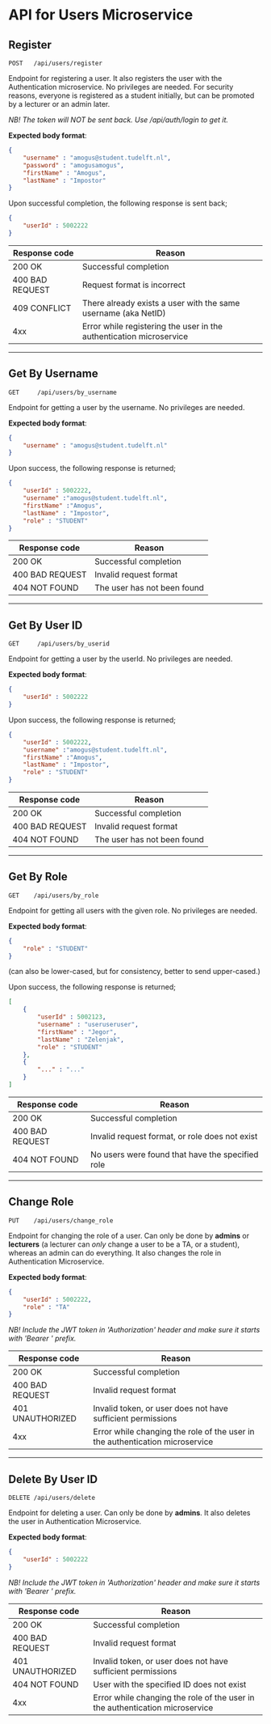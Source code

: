 # API for Users Microservice

## Register

```
POST   /api/users/register
```

Endpoint for registering a user. It also registers the user with the Authentication microservice. No privileges are needed. For security reasons, everyone is registered as a student initially, but can be promoted by a lecturer or an admin later.

*NB! The token will NOT be sent back. Use /api/auth/login to get it.*

**Expected body format**:

```json
{
	"username" : "amogus@student.tudelft.nl",
	"password" : "amogusamogus",
	"firstName" : "Amogus",
	"lastName" : "Impostor"
}
```

Upon successful completion, the following response is sent back;

```json
{
	"userId" : 5002222
}
```

| Response code   | Reason                                                       |
| --------------- | ------------------------------------------------------------ |
| 200 OK          | Successful completion                                        |
| 400 BAD REQUEST | Request format is incorrect                                  |
| 409 CONFLICT    | There already exists a user with the same username (aka NetID) |
| 4xx             | Error while registering the user in the authentication microservice |

---

## Get By Username

```
GET     /api/users/by_username
```

Endpoint for getting a user by the username. No privileges are needed.

**Expected body format**:

```json
{
	"username" : "amogus@student.tudelft.nl"
}
```

Upon success, the following response is returned;

```json
{
	"userId" : 5002222,
	"username" :"amogus@student.tudelft.nl",
	"firstName" :"Amogus",
	"lastName" : "Impostor",
	"role" : "STUDENT"
}
```

| Response code   | Reason                      |
| --------------- | --------------------------- |
| 200 OK          | Successful completion       |
| 400 BAD REQUEST | Invalid request format      |
| 404 NOT FOUND   | The user has not been found |

---

## Get By User ID

```
GET     /api/users/by_userid
```

Endpoint for getting a user by the userId. No privileges are needed.

**Expected body format**:

```json
{
	"userId" : 5002222
}
```

Upon success, the following response is returned;

```json
{
	"userId" : 5002222,
	"username" :"amogus@student.tudelft.nl",
	"firstName" :"Amogus",
	"lastName" : "Impostor",
	"role" : "STUDENT"
}
```
| Response code   | Reason                      |
| --------------- | --------------------------- |
| 200 OK          | Successful completion       |
| 400 BAD REQUEST | Invalid request format      |
| 404 NOT FOUND   | The user has not been found |

---

## Get By Role

```
GET    /api/users/by_role
```

Endpoint for getting all users with the given role. No privileges are needed.

**Expected body format**:

```json
{
	"role" : "STUDENT"
}
```

(can also be lower-cased, but for consistency, better to send upper-cased.)

Upon success, the following response is returned;

```json
[
	{
		"userId" : 5002123,
		"username" : "useruseruser",
		"firstName" : "Jegor",
		"lastName" : "Zelenjak",
		"role" : "STUDENT"
	},
	{
		"..." : "..."
	}
]
```
| Response code   | Reason                                           |
| --------------- | ------------------------------------------------ |
| 200 OK          | Successful completion                            |
| 400 BAD REQUEST | Invalid request format, or role does not exist   |
| 404 NOT FOUND   | No users were found that have the specified role |

---

## Change Role

```
PUT    /api/users/change_role
```

Endpoint for changing the role of a user. Can only be done by **admins** or **lecturers** (a lecturer can *only* change a user to be a TA, or a student), whereas an admin can do everything. It also changes the role in Authentication Microservice.

**Expected body format**:

```json
{
	"userId" : 5002222,
	"role" : "TA"
}
```

_NB! Include the JWT token in &#39;Authorization&#39; header and make sure it starts with &#39;Bearer &#39; prefix._

| Response code    | Reason                                                       |
| ---------------- | ------------------------------------------------------------ |
| 200 OK           | Successful completion                                        |
| 400 BAD REQUEST  | Invalid request format                                       |
| 401 UNAUTHORIZED | Invalid token, or user does not have sufficient permissions  |
| 4xx              | Error while changing the role of the user in the authentication microservice |

---

## Delete By User ID

```
DELETE /api/users/delete
```

Endpoint for deleting a user. Can only be done by **admins**. It also deletes the user in Authentication Microservice.

**Expected body format**:

```json
{
	"userId" : 5002222
}
```

_NB! Include the JWT token in &#39;Authorization&#39; header and make sure it starts with &#39;Bearer &#39; prefix._

| Response code    | Reason                                                       |
| ---------------- | ------------------------------------------------------------ |
| 200 OK           | Successful completion                                        |
| 400 BAD REQUEST  | Invalid request format                                       |
| 401 UNAUTHORIZED | Invalid token, or user does not have sufficient permissions  |
| 404 NOT FOUND    | User with the specified ID does not exist                    |
| 4xx              | Error while changing the role of the user in the authentication microservice |

